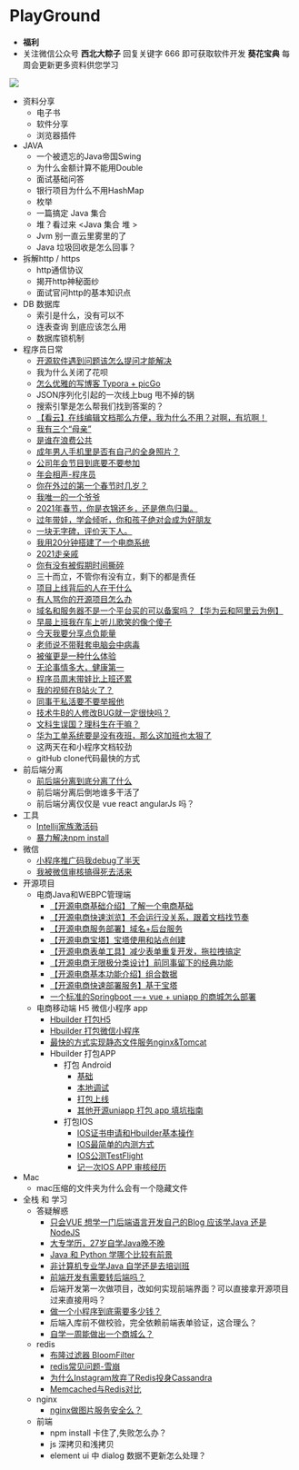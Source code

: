 # PlayGround
- **福利**
- 关注微信公众号 **西北大粽子** 回复关键字 666 即可获取软件开发 **葵花宝典** 每周会更新更多资料供您学习

![](https://gitee.com/stivepeim/img4mk/raw/master/20210304160227.png)
- 资料分享
  - 电子书
  - 软件分享
  - 浏览器插件
- JAVA
    - 一个被遗忘的Java帝国Swing
    - 为什么金额计算不能用Double
    - 面试基础问答
    - 银行项目为什么不用HashMap
    - 枚举
    - 一篇搞定 Java 集合
    - 堆？看过来 <Java 集合 堆 >
    - Jvm 别一直云里雾里的了
    - Java 垃圾回收是怎么回事？
- 拆解http / https
  - http通信协议
  - 揭开http神秘面纱
  - 面试官问http的基本知识点
- DB 数据库
  - 索引是什么，没有可以不
  - 连表查询 到底应该怎么用
  - 数据库锁机制
- 程序员日常
    - [开源软件遇到问题该怎么提问才能解决](https://mp.weixin.qq.com/s/-ltoJWH7Iatwg8V5ydgaXA)
    - 我为什么关闭了花呗
    - [怎么优雅的写博客 Typora + picGo](https://mp.weixin.qq.com/s/KgtAJ4C13FHMQriXk4aIng)
    - JSON序列化引起的一次线上bug 甩不掉的锅
    - 搜索引擎是怎么帮我们找到答案的？
    - [【看云】在线编辑文档那么方便，我为什么不用？对啊，有坑啊！](https://mp.weixin.qq.com/s/WHwsyJ1fsFA1AC0jR3C2FQ)
    - [我有三个“母亲”](https://mp.weixin.qq.com/s/i1Qk_115BeUx1qA7A1VyEw)
    - [是谁在浪费公共](https://mp.weixin.qq.com/s/20_izEv9WtIn12bCO95GjA)
    - [成年男人手机里是否有自己的全身照片？](https://mp.weixin.qq.com/s/N0J_HlPqqbwNCn1f-n4rog)
    - [公司年会节目到底要不要参加](https://mp.weixin.qq.com/s/8ZbSFDO9luRLS83qjmwbdw)
    - [年会相声-程序员](https://mp.weixin.qq.com/s/gJ582Uq5HLyGqEoG4SbhCw)
    - [你在外过的第一个春节时几岁？](https://mp.weixin.qq.com/s/ALipofE4zYQkneQIyU016g)
    - [我唯一的一个爷爷](https://mp.weixin.qq.com/s/fWzD_-bx4JGrEOexRzFIMg)
    - [2021年春节，你是衣锦还乡，还是倦鸟归巢。](https://mp.weixin.qq.com/s/ZZRc4_cZZ1Ozq3LZu4CFSQ)
    - [过年带娃，学会倾听，你和孩子绝对会成为好朋友](https://mp.weixin.qq.com/s/LZGpO-DvGteVN4AwBuqlVA)
    - [一块无字碑，评价天下人。](https://mp.weixin.qq.com/s/lDaBLoYX71Six9XALtikfg)
    - [我用20分钟搭建了一个电商系统](https://mp.weixin.qq.com/s/E6k_UU3Nx3-x6KegwO2DsA)
    - [2021走亲戚](https://mp.weixin.qq.com/s/SuujF-YCZczsT6uDLeONPw)
    - [你有没有被假期时间撕碎](https://mp.weixin.qq.com/s/OVgLsKN8n3mKsrqe3Q9IgA)
    - 三十而立，不管你有没有立，剩下的都是责任
    - [项目上线背后的人在干什么](https://mp.weixin.qq.com/s/M9QOxWxfprhuxtUOYr6ySw)
    - [有人骂你的开源项目怎么办](https://mp.weixin.qq.com/s/05vsJZ6cl--g1JGihPdFKQ)
    - [域名和服务器不是一个平台买的可以备案吗？【华为云和阿里云为例】](https://mp.weixin.qq.com/s/nzWpOKJShpJtIHIApmfKmQ)
    - [早晨上班我在车上听儿歌笑的像个傻子](https://mp.weixin.qq.com/s/Lz2Q8Sy2VUjkfsB8qWYCXA)
    - [今天我要分享点负能量](https://mp.weixin.qq.com/s/d6pWlr-Rl8rhdjyb4YGwCg)
    - [老师说不带鞋套电脑会中病毒](https://mp.weixin.qq.com/s/y1e5AkaE9BccEBmGYUbrNg)
    - [被催更是一种什么体验](https://mp.weixin.qq.com/s/gG2rmwu3k1eTjEa8TcH7Jw)
    - [无论事情多大，健康第一](https://mp.weixin.qq.com/s/VRhovoWRFouhqOLaQo0pnQ)
    - [程序员周末带娃比上班还累](https://mp.weixin.qq.com/s/0o_-RRyGgDgnGznVtY4Org)
    - [我的视频在B站火了？](https://mp.weixin.qq.com/s/mmJpGMJxEYMDxyNUQvworg)
    - [同事干私活要不要举报他](https://mp.weixin.qq.com/s/MhjwZ8ppS12LJagvml0GJQ)
    - [技术牛B的人修改BUG就一定很快吗？](https://mp.weixin.qq.com/s/FWWUlD9Gsl332ACnylBweA)
    - [文科生误国？理科生在干嘛？](https://mp.weixin.qq.com/s/Ia0MAiNtUq07GQit0PAh1Q)
    - [华为工单系统要是没有夜班，那么这加班也太狠了](https://mp.weixin.qq.com/s/xJnJeMyFf16y7lQ-Z2Xljw)
    - 这两天在和小程序文档较劲
    - gitHub clone代码最快的方式
- 前后端分离
    - [前后端分离到底分离了什么](https://mp.weixin.qq.com/s/2cUQlbakZNDQhtkBq8D_2g)
    - 前后端分离后倒地谁多干活了
    - 前后端分离仅仅是 vue react angularJs 吗？
- 工具
    - [Intellij家族激活码](https://mp.weixin.qq.com/s/gtqT47LQLZPG0rcfGWfKNQ)
    - [暴力解决npm install](https://mp.weixin.qq.com/s/mmirwpKF9-DkKr7zu4_tTA)
- 微信
    - [小程序推广码我debug了半天](https://mp.weixin.qq.com/s/QmxgtTdqf2xvMhX_UgtrXA)
    - [我被微信审核搞得死去活来](https://mp.weixin.qq.com/s/CWEW8Mn0A2xeU6w1pHvW7Q)
- 开源项目
    - 电商Java和WEBPC管理端
        - [【开源电商基础介绍】了解一个电商基础](https://mp.weixin.qq.com/s/d7TAOzcCtjpNwqqAeU8ftA)
        - [【开源电商快速浏览】不会运行没关系，跟着文档找节奏](https://mp.weixin.qq.com/s/DrRn0Zx-WPMe_Ocg7Oo1MA)
        - [【开源电商服务部署】域名+后台服务](https://mp.weixin.qq.com/s/s5CqqlcLrDsLY8NEU47_4w)
        - [【开源电商宝塔】宝塔使用和站点创建](https://mp.weixin.qq.com/s/2TDLMvmZM1EXDnJ39kR6Qw)
        - [【开源电商表单工具】减少表单重复开发，拖拉拽搞定](https://mp.weixin.qq.com/s/1an2WYS10rwtWzQobs34kQ)
        - [【开源电商无限极分类设计】前同事留下的经典功能](https://mp.weixin.qq.com/s/e8TNaRpdX71C74O3BtBa7A)
        - [【开源电商基本功能介绍】组合数据](https://mp.weixin.qq.com/s/naRUwGHY1bOn9UepeOErTg)
        - [【开源电商快速部署服务】基于宝塔](https://mp.weixin.qq.com/s/VZ5zCuScA-zZzZCYxfxByA)
        - [一个标准的Springboot —+ vue + uniapp 的商城怎么部署](https://mp.weixin.qq.com/s/eFTr3-3w_5vA5veCdyCzZw)
    - 电商移动端 H5 微信小程序 app
        - [Hbuilder 打包H5](https://mp.weixin.qq.com/s/RJcxuETOyGF5g2eEKmiUSQ)
        - [Hbuilder 打包微信小程序](https://mp.weixin.qq.com/s/KAqJFGVoZGWs5gdq1-zU2A)
        - [最快的方式实现静态文件服务nginx&Tomcat](https://mp.weixin.qq.com/s/pmx1n55imSBUHTOIOi-Rlw)
        - Hbuilder 打包APP
            - 打包 Android
                - [基础](https://mp.weixin.qq.com/s/ow89et99BKHZjYJ8KxnmTw)
                - [本地调试](https://mp.weixin.qq.com/s/mcRxziGvJTt_8Skb8ucZTg)
                - [打包上线](https://mp.weixin.qq.com/s/VF9HDfmgZvx-MD9kXQbJcw)
                - [其他开源uniapp 打包 app 填坑指南](https://mp.weixin.qq.com/s/jbFjzdPu6Q1FKSZ7KkRQmA)
            - 打包IOS
                - [IOS证书申请和Hbuilder基本操作](https://mp.weixin.qq.com/s/JS8zp34NmB-tQBnoupuJyw)
                - [IOS最简单的内测方式](https://mp.weixin.qq.com/s/qCkPRJZNWeRnm1-P7XLr1w)
                - [IOS公测TestFlight](https://mp.weixin.qq.com/s/t6x28PD35hH2JH3rpHTmTg)
                - [记一次IOS APP 审核经历](https://mp.weixin.qq.com/s/dhzqK03WvAvB6KIhW9-CsQ)
- Mac
    - mac压缩的文件夹为什么会有一个隐藏文件
- 全栈 和 学习
    - 答疑解惑
        - [只会VUE 想学一门后端语言开发自己的Blog 应该学Java 还是 NodeJS](https://mp.weixin.qq.com/s/-OHpgz9aoIJ6nnnf7aa4_g)
        - [大专学历，27岁自学Java晚不晚](https://mp.weixin.qq.com/s/6_sjHdsLitH8c-ueCPvdJQ)
        - [Java 和 Python 学哪个比较有前景](https://mp.weixin.qq.com/s/77vN8D2imH4DWrfq36-C-w)
        - [非计算机专业学Java 自学还是去培训班](https://mp.weixin.qq.com/s/KsoX5etAtNS6pHP1qRqSNg)
        - [前端开发有需要转后端吗？](https://mp.weixin.qq.com/s/7LOMorxbiy2WUZoy3-Cs9w)
        - 后端开发第一次做项目，改如何实现前端界面？可以直接拿开源项目过来直接用吗？
        - [做一个小程序到底需要多少钱？](https://mp.weixin.qq.com/s/75x5dhIbjHIKUkqNS7ypEw)
        - 后端入库前不做校验，完全依赖前端表单验证，这合理么？
        - [自学一周能做出一个商城么？](https://mp.weixin.qq.com/s/QLf5vM9OSAf2eXSZCviHHQ)
    - redis
        - [布隆过滤器 BloomFilter](https://mp.weixin.qq.com/s/lrw1Hb1Wg-2wW9S1bCkAfA)
        - [redis常见问题-雪崩](https://mp.weixin.qq.com/s/BTEs8VxQJXWK1T66hRCBdw)
        - [为什么Instagram放弃了Redis投身Cassandra](https://mp.weixin.qq.com/s/FboYYyLfbhSg7YumdMy_aw)
        - [Memcached与Redis对比](https://mp.weixin.qq.com/s/AFmcAkDxHNZxr4rxOLBzgA)
    - nginx
        - [nginx做图片服务安全么？](https://mp.weixin.qq.com/s/rcp3PgYKxeonYe_obHIczQ)
    - 前端
        - npm install 卡住了,失败怎么办？
        - js 深拷贝和浅拷贝
        - element ui 中 dialog 数据不更新怎么处理？
